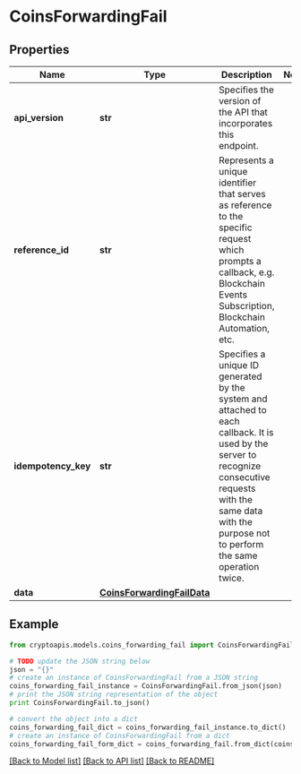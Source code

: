 # CoinsForwardingFail


## Properties
Name | Type | Description | Notes
------------ | ------------- | ------------- | -------------
**api_version** | **str** | Specifies the version of the API that incorporates this endpoint. | 
**reference_id** | **str** | Represents a unique identifier that serves as reference to the specific request which prompts a callback, e.g. Blockchain Events Subscription, Blockchain Automation, etc. | 
**idempotency_key** | **str** | Specifies a unique ID generated by the system and attached to each callback. It is used by the server to recognize consecutive requests with the same data with the purpose not to perform the same operation twice. | 
**data** | [**CoinsForwardingFailData**](CoinsForwardingFailData.md) |  | 

## Example

```python
from cryptoapis.models.coins_forwarding_fail import CoinsForwardingFail

# TODO update the JSON string below
json = "{}"
# create an instance of CoinsForwardingFail from a JSON string
coins_forwarding_fail_instance = CoinsForwardingFail.from_json(json)
# print the JSON string representation of the object
print CoinsForwardingFail.to_json()

# convert the object into a dict
coins_forwarding_fail_dict = coins_forwarding_fail_instance.to_dict()
# create an instance of CoinsForwardingFail from a dict
coins_forwarding_fail_form_dict = coins_forwarding_fail.from_dict(coins_forwarding_fail_dict)
```
[[Back to Model list]](../README.md#documentation-for-models) [[Back to API list]](../README.md#documentation-for-api-endpoints) [[Back to README]](../README.md)


